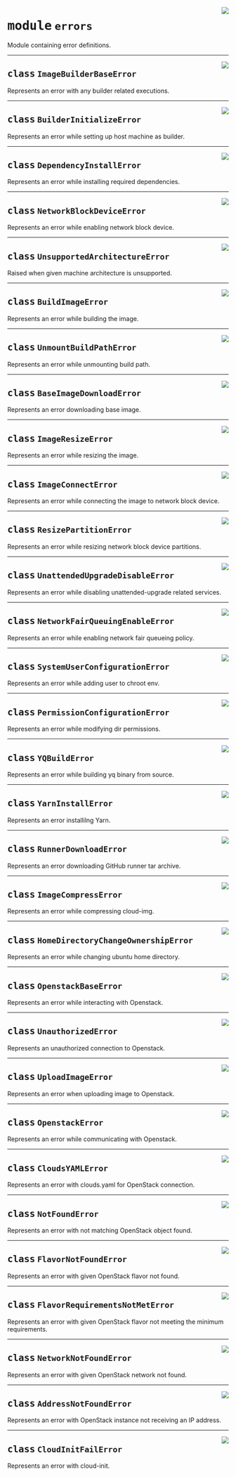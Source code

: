 <!-- markdownlint-disable -->

<a href="../src/github_runner_image_builder/errors.py#L0"><img align="right" style="float:right;" src="https://img.shields.io/badge/-source-cccccc?style=flat-square"></a>

# <kbd>module</kbd> `errors`
Module containing error definitions. 



---

<a href="../src/github_runner_image_builder/errors.py#L7"><img align="right" style="float:right;" src="https://img.shields.io/badge/-source-cccccc?style=flat-square"></a>

## <kbd>class</kbd> `ImageBuilderBaseError`
Represents an error with any builder related executions. 





---

<a href="../src/github_runner_image_builder/errors.py#L11"><img align="right" style="float:right;" src="https://img.shields.io/badge/-source-cccccc?style=flat-square"></a>

## <kbd>class</kbd> `BuilderInitializeError`
Represents an error while setting up host machine as builder. 





---

<a href="../src/github_runner_image_builder/errors.py#L16"><img align="right" style="float:right;" src="https://img.shields.io/badge/-source-cccccc?style=flat-square"></a>

## <kbd>class</kbd> `DependencyInstallError`
Represents an error while installing required dependencies. 





---

<a href="../src/github_runner_image_builder/errors.py#L20"><img align="right" style="float:right;" src="https://img.shields.io/badge/-source-cccccc?style=flat-square"></a>

## <kbd>class</kbd> `NetworkBlockDeviceError`
Represents an error while enabling network block device. 





---

<a href="../src/github_runner_image_builder/errors.py#L24"><img align="right" style="float:right;" src="https://img.shields.io/badge/-source-cccccc?style=flat-square"></a>

## <kbd>class</kbd> `UnsupportedArchitectureError`
Raised when given machine architecture is unsupported. 





---

<a href="../src/github_runner_image_builder/errors.py#L28"><img align="right" style="float:right;" src="https://img.shields.io/badge/-source-cccccc?style=flat-square"></a>

## <kbd>class</kbd> `BuildImageError`
Represents an error while building the image. 





---

<a href="../src/github_runner_image_builder/errors.py#L32"><img align="right" style="float:right;" src="https://img.shields.io/badge/-source-cccccc?style=flat-square"></a>

## <kbd>class</kbd> `UnmountBuildPathError`
Represents an error while unmounting build path. 





---

<a href="../src/github_runner_image_builder/errors.py#L36"><img align="right" style="float:right;" src="https://img.shields.io/badge/-source-cccccc?style=flat-square"></a>

## <kbd>class</kbd> `BaseImageDownloadError`
Represents an error downloading base image. 





---

<a href="../src/github_runner_image_builder/errors.py#L40"><img align="right" style="float:right;" src="https://img.shields.io/badge/-source-cccccc?style=flat-square"></a>

## <kbd>class</kbd> `ImageResizeError`
Represents an error while resizing the image. 





---

<a href="../src/github_runner_image_builder/errors.py#L44"><img align="right" style="float:right;" src="https://img.shields.io/badge/-source-cccccc?style=flat-square"></a>

## <kbd>class</kbd> `ImageConnectError`
Represents an error while connecting the image to network block device. 





---

<a href="../src/github_runner_image_builder/errors.py#L48"><img align="right" style="float:right;" src="https://img.shields.io/badge/-source-cccccc?style=flat-square"></a>

## <kbd>class</kbd> `ResizePartitionError`
Represents an error while resizing network block device partitions. 





---

<a href="../src/github_runner_image_builder/errors.py#L52"><img align="right" style="float:right;" src="https://img.shields.io/badge/-source-cccccc?style=flat-square"></a>

## <kbd>class</kbd> `UnattendedUpgradeDisableError`
Represents an error while disabling unattended-upgrade related services. 





---

<a href="../src/github_runner_image_builder/errors.py#L56"><img align="right" style="float:right;" src="https://img.shields.io/badge/-source-cccccc?style=flat-square"></a>

## <kbd>class</kbd> `NetworkFairQueuingEnableError`
Represents an error while enabling network fair queueing policy. 





---

<a href="../src/github_runner_image_builder/errors.py#L60"><img align="right" style="float:right;" src="https://img.shields.io/badge/-source-cccccc?style=flat-square"></a>

## <kbd>class</kbd> `SystemUserConfigurationError`
Represents an error while adding user to chroot env. 





---

<a href="../src/github_runner_image_builder/errors.py#L64"><img align="right" style="float:right;" src="https://img.shields.io/badge/-source-cccccc?style=flat-square"></a>

## <kbd>class</kbd> `PermissionConfigurationError`
Represents an error while modifying dir permissions. 





---

<a href="../src/github_runner_image_builder/errors.py#L68"><img align="right" style="float:right;" src="https://img.shields.io/badge/-source-cccccc?style=flat-square"></a>

## <kbd>class</kbd> `YQBuildError`
Represents an error while building yq binary from source. 





---

<a href="../src/github_runner_image_builder/errors.py#L72"><img align="right" style="float:right;" src="https://img.shields.io/badge/-source-cccccc?style=flat-square"></a>

## <kbd>class</kbd> `YarnInstallError`
Represents an error installilng Yarn. 





---

<a href="../src/github_runner_image_builder/errors.py#L76"><img align="right" style="float:right;" src="https://img.shields.io/badge/-source-cccccc?style=flat-square"></a>

## <kbd>class</kbd> `RunnerDownloadError`
Represents an error downloading GitHub runner tar archive. 





---

<a href="../src/github_runner_image_builder/errors.py#L80"><img align="right" style="float:right;" src="https://img.shields.io/badge/-source-cccccc?style=flat-square"></a>

## <kbd>class</kbd> `ImageCompressError`
Represents an error while compressing cloud-img. 





---

<a href="../src/github_runner_image_builder/errors.py#L84"><img align="right" style="float:right;" src="https://img.shields.io/badge/-source-cccccc?style=flat-square"></a>

## <kbd>class</kbd> `HomeDirectoryChangeOwnershipError`
Represents an error while changing ubuntu home directory. 





---

<a href="../src/github_runner_image_builder/errors.py#L88"><img align="right" style="float:right;" src="https://img.shields.io/badge/-source-cccccc?style=flat-square"></a>

## <kbd>class</kbd> `OpenstackBaseError`
Represents an error while interacting with Openstack. 





---

<a href="../src/github_runner_image_builder/errors.py#L92"><img align="right" style="float:right;" src="https://img.shields.io/badge/-source-cccccc?style=flat-square"></a>

## <kbd>class</kbd> `UnauthorizedError`
Represents an unauthorized connection to Openstack. 





---

<a href="../src/github_runner_image_builder/errors.py#L96"><img align="right" style="float:right;" src="https://img.shields.io/badge/-source-cccccc?style=flat-square"></a>

## <kbd>class</kbd> `UploadImageError`
Represents an error when uploading image to Openstack. 





---

<a href="../src/github_runner_image_builder/errors.py#L100"><img align="right" style="float:right;" src="https://img.shields.io/badge/-source-cccccc?style=flat-square"></a>

## <kbd>class</kbd> `OpenstackError`
Represents an error while communicating with Openstack. 





---

<a href="../src/github_runner_image_builder/errors.py#L104"><img align="right" style="float:right;" src="https://img.shields.io/badge/-source-cccccc?style=flat-square"></a>

## <kbd>class</kbd> `CloudsYAMLError`
Represents an error with clouds.yaml for OpenStack connection. 





---

<a href="../src/github_runner_image_builder/errors.py#L108"><img align="right" style="float:right;" src="https://img.shields.io/badge/-source-cccccc?style=flat-square"></a>

## <kbd>class</kbd> `NotFoundError`
Represents an error with not matching OpenStack object found. 





---

<a href="../src/github_runner_image_builder/errors.py#L112"><img align="right" style="float:right;" src="https://img.shields.io/badge/-source-cccccc?style=flat-square"></a>

## <kbd>class</kbd> `FlavorNotFoundError`
Represents an error with given OpenStack flavor not found. 





---

<a href="../src/github_runner_image_builder/errors.py#L116"><img align="right" style="float:right;" src="https://img.shields.io/badge/-source-cccccc?style=flat-square"></a>

## <kbd>class</kbd> `FlavorRequirementsNotMetError`
Represents an error with given OpenStack flavor not meeting the minimum requirements. 





---

<a href="../src/github_runner_image_builder/errors.py#L120"><img align="right" style="float:right;" src="https://img.shields.io/badge/-source-cccccc?style=flat-square"></a>

## <kbd>class</kbd> `NetworkNotFoundError`
Represents an error with given OpenStack network not found. 





---

<a href="../src/github_runner_image_builder/errors.py#L124"><img align="right" style="float:right;" src="https://img.shields.io/badge/-source-cccccc?style=flat-square"></a>

## <kbd>class</kbd> `AddressNotFoundError`
Represents an error with OpenStack instance not receiving an IP address. 





---

<a href="../src/github_runner_image_builder/errors.py#L128"><img align="right" style="float:right;" src="https://img.shields.io/badge/-source-cccccc?style=flat-square"></a>

## <kbd>class</kbd> `CloudInitFailError`
Represents an error with cloud-init. 





